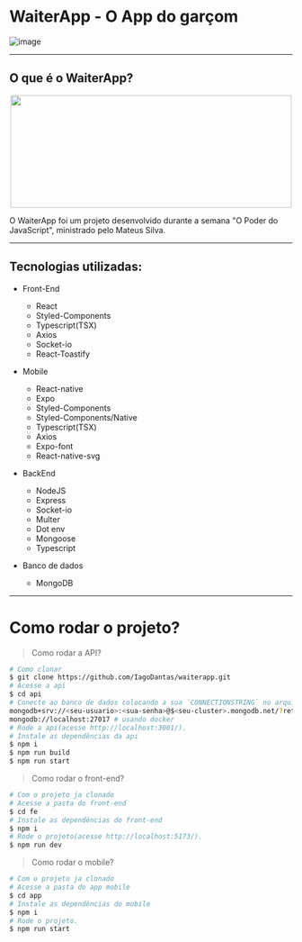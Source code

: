 # WaiterApp - O App do garçom

![image]()
<hr/>

## O que é o WaiterApp?
<p align="center">
<img src="" width="500" height="200">

O WaiterApp foi um projeto desenvolvido durante a semana "O Poder do JavaScript", ministrado pelo Mateus Silva.
</p>
<hr/>


## Tecnologias utilizadas:
* Front-End

  * React
  * Styled-Components
  * Typescript(TSX)
  * Axios
  * Socket-io
  * React-Toastify
  
* Mobile

  * React-native
  * Expo
  * Styled-Components
  * Styled-Components/Native
  * Typescript(TSX)
  * Axios
  * Expo-font
  * React-native-svg
  
* BackEnd

  * NodeJS
  * Express
  * Socket-io
  * Multer
  * Dot env
  * Mongoose
  * Typescript
  
* Banco de dados

  * MongoDB
 <hr/>
 
# Como rodar o projeto?

> Como rodar a API?
```bash
# Como clonar
$ git clone https://github.com/IagoDantas/waiterapp.git
# Acesse a api
$ cd api
# Conecte ao banco de dados colocando a sua `CONNECTIONSTRING` no arquivo `.env`
mongodb+srv://<seu-usuario>:<sua-senha>@$<seu-cluster>.mongodb.net/?retryWrites=true&w=majority # caso for usar atlas mongoose
mongodb://localhost:27017 # usando docker
# Rode a api(acesse http://localhost:3001/).
# Instale as dependências da api
$ npm i
$ npm run build
$ npm run start
```

>Como rodar o front-end?
```bash
# Com o projeto ja clonado
# Acesse a pasta do front-end
$ cd fe
# Instale as dependências do front-end
$ npm i
# Rode o projeto(acesse http://localhost:5173/).
$ npm run dev
```
>Como rodar o mobile?
```bash
# Com o projeto ja clonado
# Acesse a pasta do app mobile
$ cd app
# Instale as dependências do mobile
$ npm i
# Rode o projeto.
$ npm run start
```

